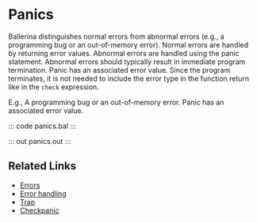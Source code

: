 # Panics

Ballerina distinguishes normal errors from abnormal errors (e.g., a programming bug or an out-of-memory error). Normal errors are handled by returning error values. Abnormal errors are handled using the panic statement. Abnormal errors should typically result in immediate program termination. Panic has an associated error value. Since the program terminates, it is not needed to include the error type in the function return like in the `check` expression.

E.g., A programming bug or an out-of-memory error. Panic has an associated error value.

::: code panics.bal :::

::: out panics.out :::

## Related Links
- [Errors](https://ballerina.io/learn/by-example/error-reporting/)
- [Error handling](https://ballerina.io/learn/by-example/error-handling/)
- [Trap](https://ballerina.io/learn/by-example/trap/)
- [Checkpanic](https://ballerina.io/learn/by-example/checkpanic/)